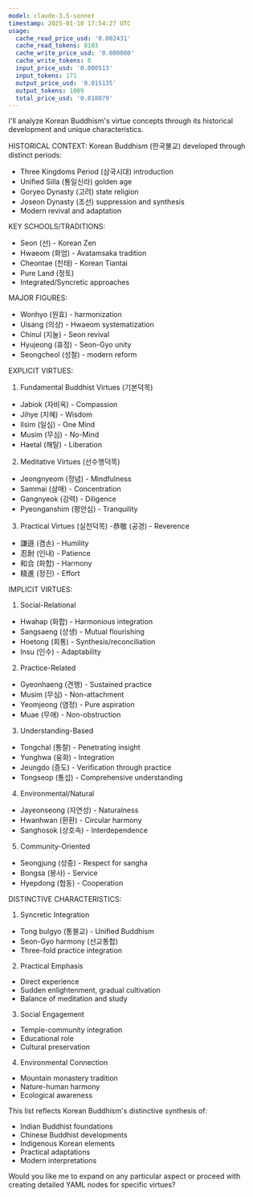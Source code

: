 ```yaml
---
model: claude-3.5-sonnet
timestamp: 2025-01-10 17:54:27 UTC
usage:
  cache_read_price_usd: '0.002431'
  cache_read_tokens: 8103
  cache_write_price_usd: '0.000000'
  cache_write_tokens: 0
  input_price_usd: '0.000513'
  input_tokens: 171
  output_price_usd: '0.015135'
  output_tokens: 1009
  total_price_usd: '0.018079'
---
```


I'll analyze Korean Buddhism's virtue concepts through its historical development and unique characteristics.

HISTORICAL CONTEXT:
Korean Buddhism (한국불교) developed through distinct periods:
- Three Kingdoms Period (삼국시대) introduction
- Unified Silla (통일신라) golden age
- Goryeo Dynasty (고려) state religion
- Joseon Dynasty (조선) suppression and synthesis
- Modern revival and adaptation

KEY SCHOOLS/TRADITIONS:
- Seon (선) - Korean Zen
- Hwaeom (화엄) - Avatamsaka tradition
- Cheontae (천태) - Korean Tiantai
- Pure Land (정토)
- Integrated/Syncretic approaches

MAJOR FIGURES:
- Wonhyo (원효) - harmonization
- Uisang (의상) - Hwaeom systematization
- Chinul (지눌) - Seon revival
- Hyujeong (휴정) - Seon-Gyo unity
- Seongcheol (성철) - modern reform

EXPLICIT VIRTUES:

1. Fundamental Buddhist Virtues (기본덕목)
- Jabiok (자비옥) - Compassion
- Jihye (지혜) - Wisdom
- Ilsim (일심) - One Mind
- Musim (무심) - No-Mind
- Haetal (해탈) - Liberation

2. Meditative Virtues (선수행덕목)
- Jeongnyeom (정념) - Mindfulness
- Sammai (삼매) - Concentration
- Gangnyeok (강력) - Diligence
- Pyeonganshim (평안심) - Tranquility

3. Practical Virtues (실천덕목)
-恭敬 (공경) - Reverence
- 謙遜 (겸손) - Humility
- 忍耐 (인내) - Patience
- 和合 (화합) - Harmony
- 精進 (정진) - Effort

IMPLICIT VIRTUES:

1. Social-Relational
- Hwahap (화합) - Harmonious integration
- Sangsaeng (상생) - Mutual flourishing
- Hoetong (회통) - Synthesis/reconciliation
- Insu (인수) - Adaptability

2. Practice-Related
- Gyeonhaeng (견행) - Sustained practice
- Musim (무심) - Non-attachment
- Yeomjeong (염정) - Pure aspiration
- Muae (무애) - Non-obstruction

3. Understanding-Based
- Tongchal (통찰) - Penetrating insight
- Yunghwa (융화) - Integration
- Jeungdo (증도) - Verification through practice
- Tongseop (통섭) - Comprehensive understanding

4. Environmental/Natural
- Jayeonseong (자연성) - Naturalness
- Hwanhwan (환환) - Circular harmony
- Sanghosok (상호속) - Interdependence

5. Community-Oriented
- Seongjung (성중) - Respect for sangha
- Bongsa (봉사) - Service
- Hyepdong (협동) - Cooperation

DISTINCTIVE CHARACTERISTICS:

1. Syncretic Integration
- Tong bulgyo (통불교) - Unified Buddhism
- Seon-Gyo harmony (선교통합)
- Three-fold practice integration

2. Practical Emphasis
- Direct experience
- Sudden enlightenment, gradual cultivation
- Balance of meditation and study

3. Social Engagement
- Temple-community integration
- Educational role
- Cultural preservation

4. Environmental Connection
- Mountain monastery tradition
- Nature-human harmony
- Ecological awareness

This list reflects Korean Buddhism's distinctive synthesis of:
- Indian Buddhist foundations
- Chinese Buddhist developments
- Indigenous Korean elements
- Practical adaptations
- Modern interpretations

Would you like me to expand on any particular aspect or proceed with creating detailed YAML nodes for specific virtues?